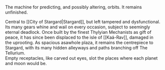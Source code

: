 The machine for predicting, and possibly altering, orbits. 
It remains unfinished.    

Central to [[City of Stargard|Stargard]], but left tampered and dysfunctional. Its many gears whine and wail on every occasion, subject to seemingly eternal deadlock. 
Once built by the finest Thylyian Mechanists as gift of peace, it has since been displaced to the isle of [[Kaá-Rav]], damaged in the uprooting. 
As spacious asawhole plaza, it remains the centrepiece to Stargard, with its many hidden alleyways and paths branching off The Tellurium.   
Empty receptacles, like carved out eyes, slot the places where each planet and moon would be. 